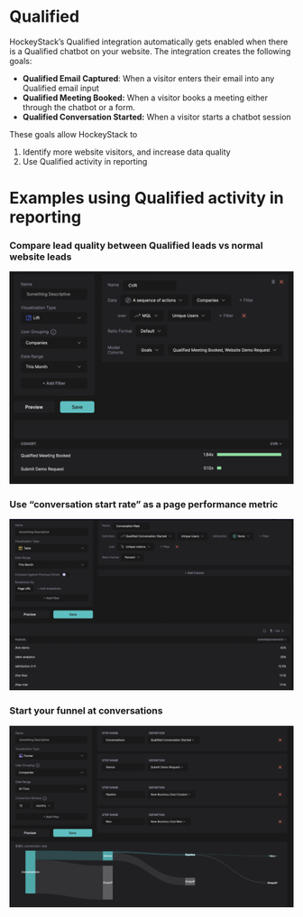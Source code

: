 # Qualified

HockeyStack’s Qualified integration automatically gets enabled when there is a Qualified chatbot on your website. The integration creates the following goals:

- **Qualified Email Captured**: When a visitor enters their email into any Qualified email input
- **Qualified Meeting Booked:** When a visitor books a meeting either through the chatbot or a form.
- **Qualified Conversation Started:** When a visitor starts a chatbot session

These goals allow HockeyStack to 

1. Identify more website visitors, and increase data quality
2. Use Qualified activity in reporting

# Examples using Qualified activity in reporting

### Compare lead quality between Qualified leads vs normal website leads

![Screenshot 2023-10-16 at 13.43.29.png](Qualified%2069b56fdf0bbf47d69127a922cda04c7b/Screenshot_2023-10-16_at_13.43.29.png)

### Use “conversation start rate” as a page performance metric

![Screenshot 2023-10-16 at 13.46.39.png](Qualified%2069b56fdf0bbf47d69127a922cda04c7b/Screenshot_2023-10-16_at_13.46.39.png)

### Start your funnel at conversations

![Screenshot 2023-10-16 at 13.49.25.png](Qualified%2069b56fdf0bbf47d69127a922cda04c7b/Screenshot_2023-10-16_at_13.49.25.png)
